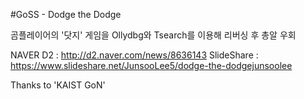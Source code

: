 #GoSS - Dodge the Dodge

곰플레이어의 '닷지' 게임을 Ollydbg와 Tsearch를 이용해 리버싱 후 총알 우회

NAVER D2 : http://d2.naver.com/news/8636143
SlideShare : https://www.slideshare.net/JunsooLee5/dodge-the-dodgejunsoolee

Thanks to 'KAIST GoN'
